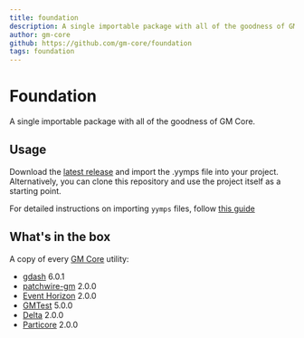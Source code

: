 ```yaml
---
title: foundation
description: A single importable package with all of the goodness of GM Core
author: gm-core
github: https://github.com/gm-core/foundation
tags: foundation
---
```

# Foundation

A single importable package with all of the goodness of GM Core.

## Usage

Download the [latest release](https://github.com/gm-core/foundation/releases) and import the .yymps file into your project. Alternatively, you can clone this repository and use the project itself as a starting point.

For detailed instructions on importing `yymps` files, follow [this guide](https://gmcore.io/installing.html)

## What's in the box

A copy of every [GM Core](https://gmcore.io) utility:

* [gdash](https://gmcore.io/gdash/) 6.0.1
* [patchwire-gm](https://gmcore.io/patchwire/) 2.0.0
* [Event Horizon](https://gmcore.io/event-horizon) 2.0.0
* [GMTest](https://gmcore.io/gmtest) 5.0.0
* [Delta](https://gmcore.io/delta) 2.0.0
* [Particore](https://gmcore.io/particore) 2.0.0

    